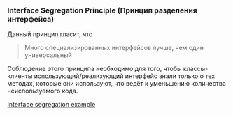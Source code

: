 
### Interface Segregation Principle (Принцип разделения интерфейса)

Данный принцип гласит, что 
> Много специализированных интерфейсов лучше, чем один универсальный

Соблюдение этого принципа необходимо для того, чтобы классы-клиенты использующий/реализующий интерфейс знали только о тех методах, которые они используют, что ведёт к уменьшению количества неиспользуемого кода.

[Interface segregation example](https://github.com/LinnykOleh/AlgorithmsDataStructures/blob/master/src/main/java/solid/i/) 
